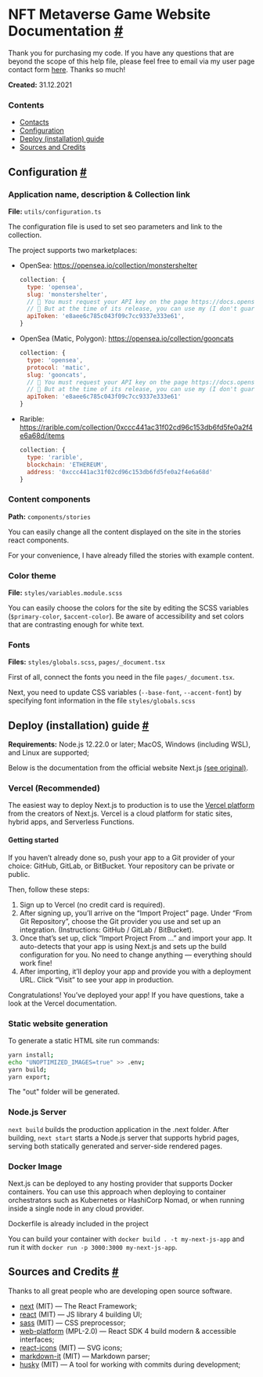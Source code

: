 # NFT Metaverse Game Website Documentation <a id="contacts" href="#contacts">#</a>

Thank you for purchasing my code. If you have any questions that are beyond the scope of this help file, please feel free to email via my user page contact form [here](https://codecanyon.net/user/kriakiku). Thanks so much!

**Created:** 31.12.2021<br />

### Contents

- [Contacts](#contacts)
- [Configuration](#configuration)
- [Deploy (installation) guide](#deploy)
- [Sources and Credits](#credits)



## Configuration <a id="configuration" href="#configuration">#</a> 



### Application name, description & Collection link

**File:** `utils/configuration.ts`

The configuration file is used to set seo parameters and link to the collection.

The project supports two marketplaces:

- OpenSea: https://opensea.io/collection/monstershelter
  ```js
  collection: {
    type: 'opensea',
    slug: 'monstershelter',
    // 🚨 You must request your API key on the page https://docs.opensea.io/reference/request-an-api-key
    // 🚨 But at the time of its release, you can use my (I don't guarantee its stability)
    apiToken: 'e8aee6c785c043f09c7cc9337e333e61',
  }
  ```
- OpenSea (Matic, Polygon): https://opensea.io/collection/gooncats
  ```js
  collection: {
    type: 'opensea',
    protocol: 'matic',
    slug: 'gooncats',
    // 🚨 You must request your API key on the page https://docs.opensea.io/reference/request-an-api-key
    // 🚨 But at the time of its release, you can use my (I don't guarantee its stability)
    apiToken: 'e8aee6c785c043f09c7cc9337e333e61'
  }
  ```
- Rarible: https://rarible.com/collection/0xccc441ac31f02cd96c153db6fd5fe0a2f4e6a68d/items
  ```js
  collection: {
    type: 'rarible',
    blockchain: 'ETHEREUM',
    address: '0xccc441ac31f02cd96c153db6fd5fe0a2f4e6a68d'
  }
  ```



### Content components

**Path:** `components/stories`

You can easily change all the content displayed on the site in the stories react components.

For your convenience, I have already filled the stories with example content.



### Color theme

**File:** `styles/variables.module.scss`

You can easily choose the colors for the site by editing the SCSS variables (`$primary-color`, `$accent-color`). Be aware of accessibility and set colors that are contrasting enough for white text.



### Fonts

**Files:** `styles/globals.scss`, `pages/_document.tsx`

First of all, connect the fonts you need in the file `pages/_document.tsx`.

Next, you need to update CSS variables (`--base-font`, `--accent-font`) by specifying font information in the file `styles/globals.scss`



## Deploy (installation) guide <a id="deploy" href="#deploy">#</a> 

**Requirements:** 
    Node.js 12.22.0 or later; 
    MacOS, Windows (including WSL), and Linux are supported;

Below is the documentation from the official website Next.js <a href="https://nextjs.org/docs/deployment">(see original)</a>.

### Vercel (Recommended)

The easiest way to deploy Next.js to production is to use the <a href="https://vercel.com/">Vercel platform</a> from the creators of Next.js. Vercel is a cloud platform for static sites, hybrid apps, and Serverless Functions.

#### Getting started

If you haven’t already done so, push your app to a Git provider of your choice: GitHub, GitLab, or BitBucket. Your repository can be private or public.


Then, follow these steps:

1. Sign up to Vercel (no credit card is required).
1. After signing up, you’ll arrive on the “Import Project” page. Under “From Git Repository”, choose the Git provider you use and set up an integration. (Instructions: GitHub / GitLab / BitBucket).
1. Once that’s set up, click “Import Project From …” and import your app. It auto-detects that your app is using Next.js and sets up the build configuration for you. No need to change anything — everything should work fine!
1. After importing, it’ll deploy your app and provide you with a deployment URL. Click “Visit” to see your app in production.

Congratulations! You’ve deployed your app! If you have questions, take a look at the Vercel documentation.


### Static website generation

To generate a static HTML site run commands:

```bash
yarn install;
echo "UNOPTIMIZED_IMAGES=true" >> .env;
yarn build;
yarn export;
```

The "out" folder will be generated.

### Node.js Server

`next build` builds the production application in the .next folder. After building, `next start` starts a Node.js server that supports hybrid pages, serving both statically generated and server-side rendered pages.




### Docker Image

Next.js can be deployed to any hosting provider that supports Docker containers. You can use this approach when deploying to container orchestrators such as Kubernetes or HashiCorp Nomad, or when running inside a single node in any cloud provider.

Dockerfile is already included in the project

You can build your container with `docker build . -t my-next-js-app` and run it with `docker run -p 3000:3000 my-next-js-app`.



## Sources and Credits <a id="credits" href="#credits">#</a>

Thanks to all great people who are developing open source software.

- [next](https://www.npmjs.com/package/next) (MIT) — The React Framework;
- [react](https://www.npmjs.com/package/react) (MIT) — JS library 4 building UI;
- [sass](https://www.npmjs.com/package/sass) (MIT) — CSS preprocessor;
- [web-platform](https://www.npmjs.com/package/web-platform-alpha) (MPL-2.0) — React SDK 4 build modern & accessible interfaces;
- [react-icons](https://www.npmjs.com/package/react-icons) (MIT) — SVG icons;
- [markdown-it](https://www.npmjs.com/package/markdown-it) (MIT) — Markdown parser;
- [husky](https://www.npmjs.com/package/husky) (MIT) — A tool for working with commits during development;


